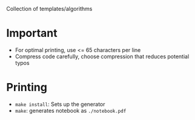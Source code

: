 Collection of templates/algorithms

Important
=================
- For optimal printing, use <= 65 characters per line
- Compress code carefully, choose compression that reduces potential typos

Printing
=================
- `make install`: Sets up the generator
- `make`: generates notebook as `./notebook.pdf`
